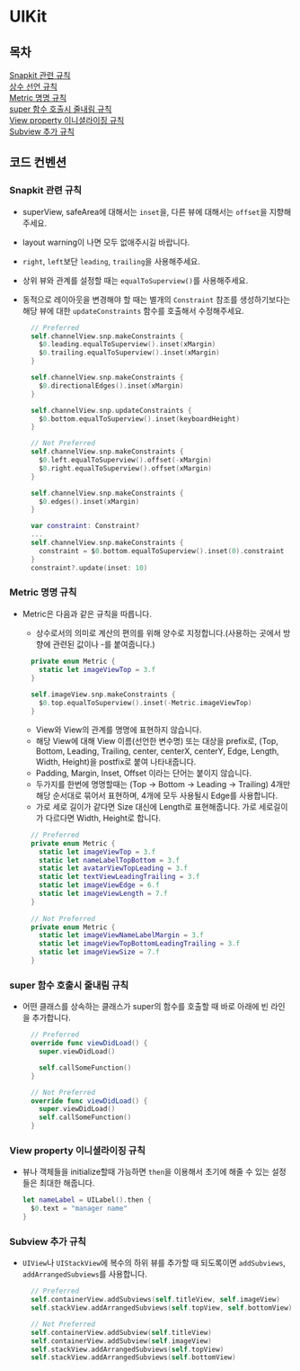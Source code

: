 # UIKit

## 목차
[Snapkit 관련 규칙](#Snapkit-관련-규칙) </br>
[상수 선언 규칙](#상수-선언-규칙)</br>
[Metric 명명 규칙](#Metric-명명-규칙)</br>
[super 함수 호출시 줄내림 규칙](#super-함수-호출시-줄내림-규칙)</br>
[View property 이니셜라이징 규칙](#View-property-이니셜라이징-규칙)</br>
[Subview 추가 규칙](#Subview-추가-규칙)</br>

## 코드 컨벤션
  
### Snapkit 관련 규칙

- superView, safeArea에 대해서는 `inset`을, 다른 뷰에 대해서는 `offset`을 지향해주세요.
- layout warning이 나면 모두 없애주시길 바랍니다.
- `right`, `left`보단 `leading`, `trailing`을 사용해주세요.
- 상위 뷰와 관계를 설정할 때는 `equalToSuperview()`를 사용해주세요.
- 동적으로 레이아웃을 변경해야 할 때는 별개의 `Constraint` 참조를 생성하기보다는 해당 뷰에 대한 `updateConstraints` 함수를 호출해서 수정해주세요.


  ```swift
    // Preferred
    self.channelView.snp.makeConstraints {
      $0.leading.equalToSuperview().inset(xMargin)
      $0.trailing.equalToSuperview().inset(xMargin)
    }
  
    self.channelView.snp.makeConstraints {
      $0.directionalEdges().inset(xMargin)
    }

    self.channelView.snp.updateConstraints {
      $0.bottom.equalToSuperview().inset(keyboardHeight)
    }

    // Not Preferred
    self.channelView.snp.makeConstraints {
      $0.left.equalToSuperview().offset(-xMargin)
      $0.right.equalToSuperview().offset(xMargin)
    }
  
    self.channelView.snp.makeConstraints {
      $0.edges().inset(xMargin)
    }

    var constraint: Constraint?
    ...
    self.channelView.snp.makeConstraints {
      constraint = $0.bottom.equalToSuperview().inset(0).constraint
    }
    constraint?.update(inset: 10)
  ```

### Metric 명명 규칙

- Metric은 다음과 같은 규칙을 따릅니다.
    - 상수로서의 의미로 계산의 편의를 위해 양수로 지정합니다.(사용하는 곳에서 방향에 관련된 값이나 -를 붙여줍니다.)
    
  ```swift
    private enum Metric {
      static let imageViewTop = 3.f
    }
    
    self.imageView.snp.makeConstraints {
      $0.top.equalToSuperview().inset(-Metric.imageViewTop)
    }
  ```
  
  - View와 View의 관계를 명명에 표현하지 않습니다.
  - 해당 View에 대해 View 이름(선언한 변수명) 또는 대상을 prefix로, 
    (Top, Bottom, Leading, Trailing, center, centerX, centerY, Edge, Length, Width, Height)을 postfix로 
    붙여 나타내줍니다.  
  - Padding, Margin, Inset, Offset 이라는 단어는 붙이지 않습니다.
  - 두가지를 한번에 명명할때는 (Top -> Bottom -> Leading -> Trailing) 4개만 해당 순서대로 묶어서 표현하며, 4개에 모두 사용될시 Edge를 사용합니다.
  - 가로 세로 길이가 같다면 Size 대신에 Length로 표현해줍니다. 가로 세로길이가 다르다면 Width, Height로 합니다.
  
  ```swift
    // Preferred
    private enum Metric {
      static let imageViewTop = 3.f
      static let nameLabelTopBottom = 3.f
      static let avatarViewTopLeading = 3.f
      static let textViewLeadingTrailing = 3.f
      static let imageViewEdge = 6.f
      static let imageViewLength = 7.f
    }
    
    // Not Preferred
    private enum Metric {
      static let imageViewNameLabelMargin = 3.f
      static let imageViewTopBottomLeadingTrailing = 3.f
      static let imageViewSize = 7.f
    }
  ```
  
### super 함수 호출시 줄내림 규칙

- 어떤 클래스를 상속하는 클래스가 super의 함수를 호출할 때 바로 아래에 빈 라인을 추가합니다.

  ```swift
    // Preferred
    override func viewDidLoad() {
      super.viewDidLoad()

      self.callSomeFunction()
    }

    // Not Preferred
    override func viewDidLoad() {
      super.viewDidLoad()
      self.callSomeFunction()
    }
  ```

### View property 이니셜라이징 규칙

- 뷰나 객체들을 initialize할때 가능하면 `then`을 이용해서 초기에 해줄 수 있는 설정들은 최대한 해줍니다.

  ```swift
  let nameLabel = UILabel().then {
    $0.text = "manager name"
  }
  ```
  
### Subview 추가 규칙

- `UIView`나 `UIStackView`에 복수의 하위 뷰를 추가할 때 되도록이면 `addSubviews`, `addArrangedSubviews`를 사용합니다.

  ```swift
    // Preferred 
    self.containerView.addSubviews(self.titleView, self.imageView)
    self.stackView.addArrangedSubviews(self.topView, self.bottomView)

    // Not Preferred
    self.containerView.addSubview(self.titleView)
    self.containerView.addSubview(self.imageView)
    self.stackView.addArrangedSubviews(self.topView)
    self.stackView.addArrangedSubviews(self.bottomView)
  ```